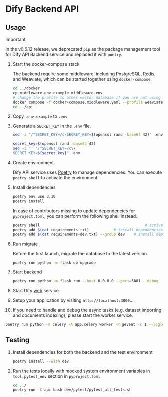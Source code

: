 # Dify Backend API

## Usage

> [!IMPORTANT]
> In the v0.6.12 release, we deprecated `pip` as the package management tool for Dify API Backend service and replaced it with `poetry`.

1. Start the docker-compose stack

   The backend require some middleware, including PostgreSQL, Redis, and Weaviate, which can be started together using `docker-compose`.

   ```bash
   cd ../docker
   cp middleware.env.example middleware.env
   # change the profile to other vector database if you are not using weaviate
   docker compose -f docker-compose.middleware.yaml --profile weaviate -p dify up -d
   cd ../api
   ```

2. Copy `.env.example` to `.env`
3. Generate a `SECRET_KEY` in the `.env` file.

   ```bash for Linux
   sed -i "/^SECRET_KEY=/c\SECRET_KEY=$(openssl rand -base64 42)" .env
   ```

   ```bash for Mac
   secret_key=$(openssl rand -base64 42)
   sed -i '' "/^SECRET_KEY=/c\\
   SECRET_KEY=${secret_key}" .env
   ```

4. Create environment.

   Dify API service uses [Poetry](https://python-poetry.org/docs/) to manage dependencies. You can execute `poetry shell` to activate the environment.

5. Install dependencies

   ```bash
   poetry env use 3.10
   poetry install
   ```

   In case of contributors missing to update dependencies for `pyproject.toml`, you can perform the following shell instead.

   ```bash
   poetry shell                                               # activate current environment
   poetry add $(cat requirements.txt)           # install dependencies of production and update pyproject.toml
   poetry add $(cat requirements-dev.txt) --group dev    # install dependencies of development and update pyproject.toml
   ```

6. Run migrate

   Before the first launch, migrate the database to the latest version.

   ```bash
   poetry run python -m flask db upgrade
   ```

7. Start backend

   ```bash
   poetry run python -m flask run --host 0.0.0.0 --port=5001 --debug
   ```

8. Start Dify [web](../web) service.
9. Setup your application by visiting `http://localhost:3000`...
10. If you need to handle and debug the async tasks (e.g. dataset importing and documents indexing), please start the worker service.

   ```bash
   poetry run python -m celery -A app.celery worker -P gevent -c 1 --loglevel INFO -Q dataset,generation,mail,ops_trace,app_deletion
   ```

## Testing

1. Install dependencies for both the backend and the test environment

   ```bash
   poetry install --with dev
   ```

2. Run the tests locally with mocked system environment variables in `tool.pytest_env` section in `pyproject.toml`

   ```bash
   cd ../
   poetry run -C api bash dev/pytest/pytest_all_tests.sh
   ```
